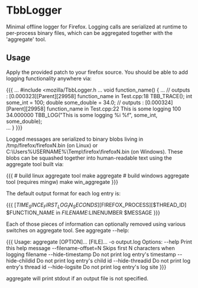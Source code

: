 # TbbLogger

Minimal offline logger for Firefox.  Logging calls are serialized at runtime to per-process binary files, which can be aggregated together with the 'aggregate' tool.

## Usage

Apply the provided patch to your firefox source.  You should be able to add logging functionality anywhere via:

{{{
    ...
    #include <mozilla/TbbLogger.h
    ...
    void function_name()
    {
        ...
        // outputs : [0.000323][Parent][29958] function_name in Test.cpp:18 
        TBB_TRACE();
        int some_int = 100;
        double some_double = 34.0;
        // outputs : [0.000324][Parent][29958] function_name in Test.cpp:22 This is some logging 100 34.000000
        TBB_LOG("This is some logging %i %f", some_int, some_double);  
        ...
    }
}}}

Logged messages are serialized to binary blobs living in /tmp/firefox/firefoxN.bin (on Linux) or C:\Users\%USERNAME%\Temp\firefox\firefoxN.bin (on Windows).  These blobs can be squashed together into human-readable text using the aggregate tool built via:

{{{
    # build linux aggregate tool
    make aggregate
    # build windows aggregate tool (requires mingw)
    make win_aggregate
}}}

The default output format for each log entry is:

{{{
    [$TIME_SINCE_FIRST_LOG_IN_SECONDS][$FIREFOX_PROCESS][$THREAD_ID] $FUNCTION_NAME in $FILENAME:$LINENUMBER $MESSAGE
}}}

Each of those pieces of information can optionally removed using various switches on aggregate tool.   See aggregate --help:

{{{
    Usage: aggregate [OPTION]... [FILE]... -o output.log
    Options:
     --help                 Print this help message
     --filename-offset=N    Skips first N characters when logging filename
     --hide-timestamp       Do not print log entry's timestamp
     --hide-childid         Do not print log entry's child id
     --hide-threadid        Do not print log entry's thread id
     --hide-logsite         Do not print log entry's log site
}}}

aggregate will print stdout if an output file is not specified.